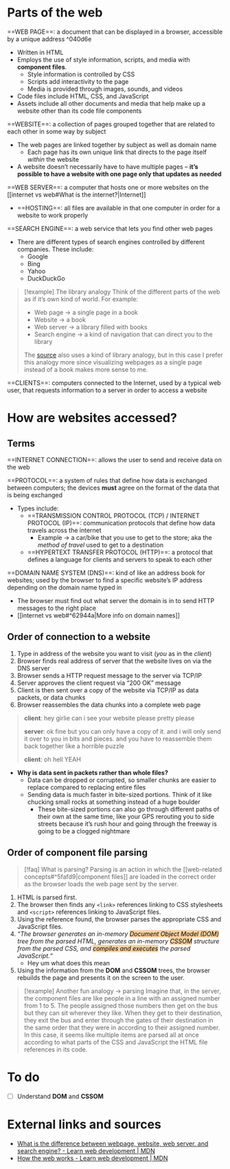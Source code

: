 # Parts of the web

==WEB PAGE==: a document that can be displayed in a browser, accessible by a unique address ^040d6e
- Written in HTML
- Employs the use of style information, scripts, and media with **component files**.
	- Style information is controlled by CSS
	- Scripts add interactivity to the page
	- Media is provided through images, sounds, and videos
- Code files include HTML, CSS, and JavaScript
- Assets include all other documents and media that help make up a website other than its code file components

==WEBSITE==: a collection of pages grouped together that are related to each other in some way by subject
- The web pages are linked together by subject as well as domain name
	- Each page has its own unique link that directs to the page itself *within* the website
- A website doesn’t necessarily have to have multiple pages – **it’s possible to have a website with one page only that updates as needed**

==WEB SERVER==: a computer that hosts one or more websites on the [[internet vs web#What is the internet?|Internet]] 
- ==HOSTING==: all files are available in that one computer in order for a website to work properly

==SEARCH ENGINE==: a web service that lets you find other web pages
- There are different types of search engines controlled by different companies. These include:
	- Google
	- Bing
	- Yahoo
	- DuckDuckGo

> [!example] The library analogy
> Think of the different parts of the web as if it’s own kind of world. For example:
> 
> - Web page → a single page in a book
> - Website → a book
> - Web server → a library filled with books
> - Search engine → a kind of navigation that can direct you to the library
> 
> The  [source](https://developer.mozilla.org/en-US/docs/Learn/Common_questions/Web_mechanics/Pages_sites_servers_and_search_engines) also uses a kind of library analogy, but in this case I prefer this analogy more since visualizing webpages as a single page instead of a book makes more sense to me.


==CLIENTS==: computers connected to the Internet, used by a typical web user, that requests information to a server in order to access a website

# How are websites accessed?

## Terms

==INTERNET CONNECTION==: allows the user to send and receive data on the web

==PROTOCOL==: a system of rules that define how data is exchanged between computers; the devices **must** agree on the format of the data that is being exchanged
- Types include:
	- ==TRANSMISSION CONTROL PROTOCOL (TCP) / INTERNET PROTOCOL (IP)==: communication protocols that define how data travels across the internet
		- Example → a car/bike that you use to get to the store; aka the *method of travel* used to get to a destination
	- ==HYPERTEXT TRANSFER PROTOCOL (HTTP)==: a protocol that defines a language for clients and servers to speak to each other

==DOMAIN NAME SYSTEM (DNS)==: kind of like an address book for websites; used by the browser to find a specific website’s IP address depending on the domain name typed in
- The browser must find out what server the domain is in to send HTTP messages to the right place
- [[internet vs web#^62944a|More info on domain names]]
## Order of connection to a website
1. Type in address of the website you want to visit (*you* as in the *client*)
2. Browser finds real address of server that the website lives on via the DNS server
3. Browser sends a HTTP request message to the server via TCP/IP
4. Server approves the client request via “200 OK” message
5. Client is then sent over a copy of the website via TCP/IP as data packets, or data chunks
6. Browser reassembles the data chunks into a complete web page

> **client**: hey girlie can i see your website please pretty please
> 
> **server**: ok fine but you can only have a copy of it. and i will only send it over to you in bits and pieces. and you have to reassemble them back together like a horrible puzzle
> 
> **client**: oh hell YEAH

- **Why is data sent in packets rather than whole files?**
	- Data can be dropped or corrupted, so smaller chunks are easier to replace compared to replacing entire files
	- Sending data is much faster in bite-sized portions. Think of it like chucking small rocks at something instead of a huge boulder
		- These bite-sized portions can also go through different paths of their own at the same time, like your GPS rerouting you to side streets because it’s rush hour and going through the freeway is going to be a clogged nightmare

## Order of component file parsing

> [!faq] What is parsing?
> Parsing is an action in which the [[web-related concepts#^5fafd9|component files]] are loaded in the correct order as the browser loads the web page sent by the server.

1. HTML is parsed first. 
2. The browser then finds any ```<link>``` references linking to CSS stylesheets and ```<script>``` references linking to JavaScript files.
3. Using the reference found, the browser parses the appropriate CSS and JavaScript files.
4. *“The browser generates an in-memory <mark style="background: #FFB86CA6;">Document Object Model (DOM)</mark> tree from the parsed HTML, generates an in-memory <mark style="background: #FFB86CA6;">CSSOM</mark> structure from the parsed CSS, and <mark style="background: #FFB86CA6;">compiles and executes</mark> the parsed JavaScript.“*
	- Hey um what does this mean
1. Using the information from the **DOM** and **CSSOM** trees, the browser rebuilds the page and presents it on the screen to the user.

> [!example] Another fun analogy → parsing
> Imagine that, in the server, the component files are like people in a line with an assigned number from 1 to 5. The people assigned those numbers then get  on the bus but they can sit wherever they like. When they get to their destination, they exit the bus and enter through the gates of their destination in the same order that they were in according to their assigned number. In this case, it seems like multiple items are parsed all at once according to what parts of the CSS and JavaScript the HTML file references in its code.

# To do
- [ ] Understand **DOM** and **CSSOM**
# External links and sources
- [What is the difference between webpage, website, web server, and search engine? - Learn web development | MDN](https://developer.mozilla.org/en-US/docs/Learn/Common_questions/Web_mechanics/Pages_sites_servers_and_search_engines)
- [How the web works - Learn web development | MDN](https://developer.mozilla.org/en-US/docs/Learn/Getting_started_with_the_web/How_the_Web_works#clients_and_servers)